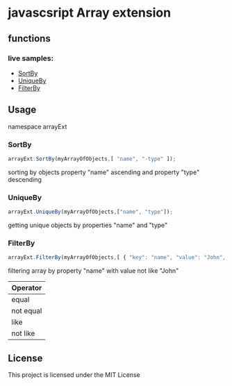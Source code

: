 # javascsript Array extension

## functions

### live samples:

 * [SortBy](https://rawgit.com/d-kochanzhi/js-array-extensions/master/examples/SortBy.html)
 * [UniqueBy](https://rawgit.com/d-kochanzhi/js-array-extensions/master/examples/UniqueBy.html)
 * [FilterBy](https://rawgit.com/d-kochanzhi/js-array-extensions/master/examples/FilterBy.html)
 
## Usage

namespace arrayExt

### SortBy
```js
arrayExt.SortBy(myArrayOfObjects,[ "name", "-type" ]);
```
sorting by objects property "name" ascending  and property "type" descending

### UniqueBy
```js
arrayExt.UniqueBy(myArrayOfObjects,["name", "type"]);
```
getting unique objects by properties "name" and  "type" 

### FilterBy
```js
arrayExt.FilterBy(myArrayOfObjects,[ { "key": "name", "value": "John", "operator": "not like" } ]; );
```
filtering array by property "name" with value not like "John"

Operator | 
-------|
equal |
not equal|
like|
not like|

## License

This project is licensed under the MIT License